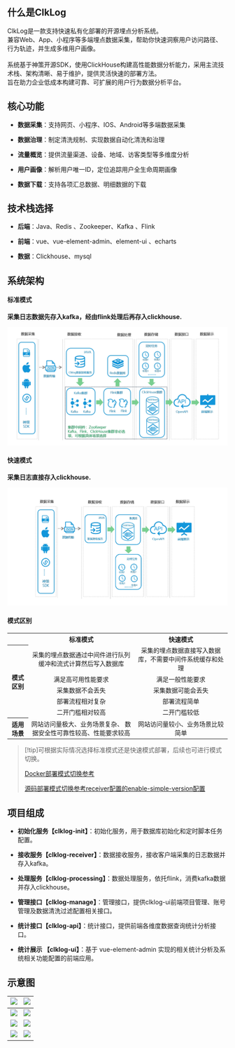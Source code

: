 
<!-- # 产品介绍 -->

## 什么是ClkLog

<!-- ClkLog是一款记录并分析用户行为和画像的开源软件，技术人员可快速完成私有化部署。<br>
ClkLog基于神策分析SDK，采用ClickHouse数据库对采集数据进行存储，使用前后端分离的方式来实现。在这里，你可以轻松看到用户访问网页、APP、小程序或业务系统的行为轨迹，同时也可以从时间、地域、渠道、用户访客类型等多维度了解用户的全方位信息。<br>
ClkLog在开源社区版本的基础上同时提供拥有更多高级分析功能的付费版本。 -->

ClkLog是一款支持快速私有化部署的开源埋点分析系统。<br/>
兼容Web、App、小程序等多端埋点数据采集，帮助你快速洞察用户访问路径、行为轨迹，并生成多维用户画像。<br/><br/>
系统基于神策开源SDK，使用ClickHouse构建高性能数据分析能力，采用主流技术栈、架构清晰、易于维护，提供灵活快速的部署方法。<br/>
旨在助力企业低成本构建可靠、可扩展的用户行为数据分析平台。<br/>

## 核心功能

- **数据采集**：支持网页、小程序、IOS、Android等多端数据采集

- **数据治理**：制定清洗规制、实现数据自动化清洗和治理

- **流量概览**：提供流量渠道、设备、地域、访客类型等多维度分析

- **用户画像**：解析用户唯一ID，定位追踪用户全生命周期画像

- **数据下载**：支持各项汇总数据、明细数据的下载

## 技术栈选择

- **后端**：Java、Redis 、Zookeeper、Kafka 、Flink

- **前端**：vue、vue-element-admin、element-ui 、echarts

- **数据**：Clickhouse、mysql

## 系统架构

<!-- tabs:start -->

#### **标准模式**

**采集日志数据先存入kafka，经由flink处理后再存入clickhouse.**
>
![](assets/imgs/all-process1.png)

#### **快速模式**

**采集日志直接存入clickhouse.**

![](assets/imgs/fast-process1.png)

<!-- tabs:end -->

#### **模式区别**

<table>
   <tr>
        <th></th>
        <th style="text-align:center">标准模式</th>
        <th style="text-align:center">快速模式</th>
    </tr>
    <tr>
        <th rowspan=5> 模式区别
        </th>
        <td align=center>
        采集的埋点数据通过中间件进行队列缓冲和流式计算然后写入数据库
        </td>
        <td  align=center>
        采集的埋点数据直接写入数据库，不需要中间件系统缓存和处理
        </td>
    </tr>
    <tr>
        <td  align=center>满足高可用性能要求</td>
        <td  align=center>满足一般性能要求</td>
    </tr>
    <tr>
        <td  align=center>采集数据不会丢失</td>
        <td  align=center>采集数据可能会丢失</td>
    </tr>
    <tr>
        <td  align=center>部署流程相对复杂</td>
        <td  align=center>部署流程简单</td>
    </tr>
    <tr>
        <td  align=center>二开门槛相对较高</td>
        <td  align=center>二开门槛较低</td>
    </tr>
    <tr>
        <th>适用场景</th>
        <td  align=center>
        网站访问量极大、业务场景复杂、
        数据安全性可靠性较高、性能要求较高
        </td>
        <td  align=center>
        网站访问量较小、业务场景比较简单
        </td>
    </tr>
</table>

> [!tip]可根据实际情况选择标准模式还是快速模式部署，后续也可进行模式切换。
>
> [Docker部署模式切换参考](</docker_installation/modetoggle>)
>
> [源码部署模式切换参考receiver配置的enable-simple-version配置](/installation/deployment.md#_7部署接收服务-clklog-receiver)

## 项目组成

- **初始化服务【clklog-init】**：初始化服务，用于数据库初始化和定时脚本任务配置。

- **接收服务【clklog-receiver】**：数据接收服务，接收客户端采集的日志数据并存入kafka。

- **处理服务【clklog-processing】**：数据处理服务，依托flink，消费kafka数据并存入clickhouse。
  
- **管理接口【clklog-manage】**：管理接口，提供clklog-ui前端项目管理、账号管理及数据清洗过滤配置相关接口。
  
- **统计接口【clklog-api】**：统计接口，提供前端各维度数据查询统计分析接口。

- **统计展示 【clklog-ui】**：基于 vue-element-admin 实现的相关统计分析及系统相关功能配置的前端应用。

## 示意图

| ![](../assets/imgs/1.png) | ![](../assets/imgs/2.png) |
| ------------------------- | ------------------------- |
| ![](../assets/imgs/3.png) | ![](../assets/imgs/4.png) |
| ![](../assets/imgs/5.png) | ![](../assets/imgs/6.png) |
| ![](../assets/imgs/7.png) | ![](../assets/imgs/8.png) |
